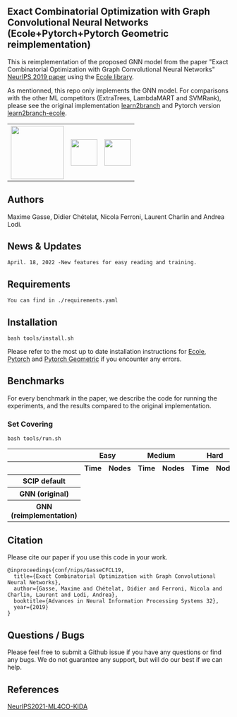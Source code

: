 ## Exact Combinatorial Optimization with Graph Convolutional Neural Networks (Ecole+Pytorch+Pytorch Geometric reimplementation)

This is reimplementation of the proposed GNN model from the paper "Exact Combinatorial Optimization with Graph Convolutional Neural Networks" [NeurIPS 2019 paper](https://arxiv.org/abs/1906.01629) using the [Ecole library](https://github.com/ds4dm/ecole).

As mentionned, this repo only implements the GNN model. For comparisons with the other ML competitors (ExtraTrees, LambdaMART and SVMRank), please see the original implementation [learn2branch](https://github.com/ds4dm/learn2branch) and Pytorch version [learn2branch-ecole](https://github.com/ds4dm/learn2branch-ecole).

<table style='border:none;'>
  <tr>
    <th><img src="https://www.ecole.ai/images/ecole-logo.png" height="120"></th>
    <th><img src="https://github.com/pytorch/pytorch/blob/master/docs/source/_static/img/pytorch-logo-dark.png" height="60"></th>
    <th><img src="https://raw.githubusercontent.com/pyg-team/pytorch_geometric/master/docs/source/_static/img/pyg1.svg?sanitize=true" height="60"></th>
  </tr>
</table>


## Authors

Maxime Gasse, Didier Chételat, Nicola Ferroni, Laurent Charlin and Andrea Lodi.


## News & Updates

```
April. 18, 2022 -New features for easy reading and training.
```

## Requirements

```
You can find in ./requirements.yaml
```

## Installation

```
bash tools/install.sh
```

Please refer to the most up to date installation instructions for [Ecole](https://github.com/ds4dm/ecole#installation), [Pytorch](https://pytorch.org/get-started/locally) and [Pytorch Geometric](https://github.com/pyg-team/pytorch_geometric#installation) if you encounter any errors.


## Benchmarks

For every benchmark in the paper, we describe the code for running the experiments, and the results compared to the original implementation.

### Set Covering

```
bash tools/run.sh
```

<table>
  <tr>
    <th></th>
    <th colspan="2">Easy</th>
    <th colspan="2">Medium</th>
    <th colspan="2">Hard</th>
  </tr>
  <tr>
    <th></th>
    <th>Time</th>
    <th>Nodes</th>
    <th>Time</th>
    <th>Nodes</th>
    <th>Time</th>
    <th>Nodes</th>
  </tr>
  <tr>
    <th>SCIP default</th>
    <td></td>
    <td></td>
    <td></td>
    <td></td>
    <td></td>
    <td></td>
  </tr>
  <tr>
    <th>GNN (original)</th>
    <td></td>
    <td></td>
    <td></td>
    <td></td>
    <td></td>
    <td></td>
  </tr>
  <tr>
    <th>GNN (reimplementation)</th>
    <td></td>
    <td></td>
    <td></td>
    <td></td>
    <td></td>
    <td></td>
  </tr>
</table>



## Citation

Please cite our paper if you use this code in your work.

```
@inproceedings{conf/nips/GasseCFCL19,
  title={Exact Combinatorial Optimization with Graph Convolutional Neural Networks},
  author={Gasse, Maxime and Chételat, Didier and Ferroni, Nicola and Charlin, Laurent and Lodi, Andrea},
  booktitle={Advances in Neural Information Processing Systems 32},
  year={2019}
}
```

## Questions / Bugs

Please feel free to submit a Github issue if you have any questions or find any bugs. We do not guarantee any support, but will do our best if we can help.


## References
[NeurIPS2021-ML4CO-KIDA](https://github.com/megvii-research/NeurIPS2021-ML4CO-KIDA)